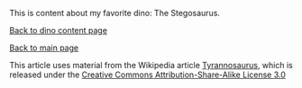 This is content about my favorite dino: The Stegosaurus.

[Back to dino content page](/../dinos.md)

[Back to main page](/../../index.md)


This article uses material from the Wikipedia article [Tyrannosaurus](https://en.wikipedia.org/wiki/Tyrannosaurus), which is released under the [Creative Commons Attribution-Share-Alike License 3.0](https://creativecommons.org/licenses/by-sa/3.0/")
